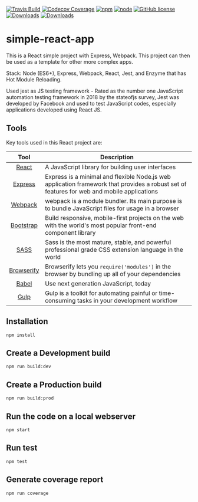 [![Travis Build](https://img.shields.io/travis/aedilyan/simple-react-app/master.svg)](https://travis-ci.org/aedilyan/simple-react-app)
[![Codecov Coverage](https://img.shields.io/codecov/c/github/aedilyan/simple-react-app/master.svg)](https://codecov.io/gh/aedilyan/simple-react-app)
[![npm](https://img.shields.io/npm/v/mobx-react-form.svg)]()
[![node](https://img.shields.io/node/v/mobx-react-form.svg)]()
[![GitHub license](https://img.shields.io/github/license/aedilyan/simple-react-app.svg)]()
[![Downloads](https://img.shields.io/npm/dt/mobx-react-form.svg)]()
[![Downloads](https://img.shields.io/npm/dm/mobx-react-form.svg)]()

# simple-react-app

This is a React simple project with Express, Webpack. This project can then be used as a template for other more complex apps.

Stack: Node (ES6+), Express, Webpack, React, Jest, and Enzyme that has Hot Module Reloading.

Used jest as JS testing framework - Rated as the number one JavaScript automation testing framework in 2018 by the stateofjs survey, Jest was developed by Facebook and used to test JavaScript codes, especially applications developed using React JS.

## Tools
Key tools used in this React project are:

| Tool             | Description   |
| :-------------:|--------------|
| [React](http://facebook.github.io/react/index.html) | A JavaScript library for building user interfaces |
| [Express](http://expressjs.com/) | Express is a minimal and flexible Node.js web application framework that provides a robust set of features for web and mobile applications |
| [Webpack](https://webpack.js.org/) | webpack is a module bundler. Its main purpose is to bundle JavaScript files for usage in a browser |
| [Bootstrap](http://getbootstrap.com/) | Build responsive, mobile-first projects on the web with the world's most popular front-end component library |
| [SASS](http://sass-lang.com/) | 	Sass is the most mature, stable, and powerful professional grade CSS extension language in the world |
| [Browserify](http://browserify.org/) | Browserify lets you `require('modules')` in the browser by bundling up all of your dependencies |
| [Babel](https://babeljs.io/) | Use next generation JavaScript, today |
| [Gulp](http://gulpjs.com/) | Gulp is a toolkit for automating painful or time-consuming tasks in your development workflow |

## Installation

    npm install

## Create a Development build

    npm run build:dev

## Create a Production build

    npm run build:prod

## Run the code on a local webserver

    npm start

## Run test

    npm test

## Generate coverage report

    npm run coverage

